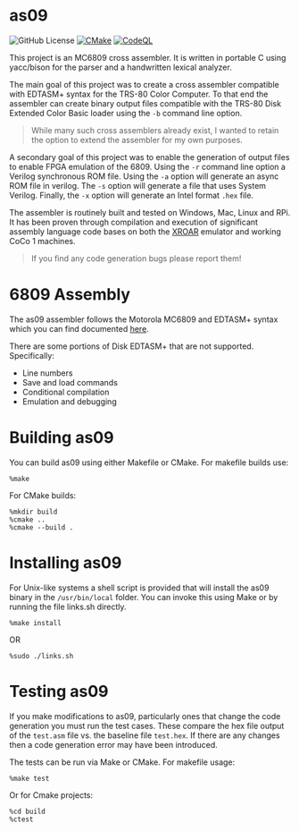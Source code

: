 # as09
![GitHub License](https://img.shields.io/github/license/mseminatore/as09)
[![CMake](https://github.com/mseminatore/as09/actions/workflows/cmake.yml/badge.svg)](https://github.com/mseminatore/as09/actions/workflows/cmake.yml)
[![CodeQL](https://github.com/mseminatore/as09/actions/workflows/github-code-scanning/codeql/badge.svg)](https://github.com/mseminatore/as09/actions/workflows/github-code-scanning/codeql)

This project is an MC6809 cross assembler. It is written in portable C using
yacc/bison for the parser and a handwritten lexical analyzer.

The main goal of this project was to create a cross assembler compatible with 
EDTASM+ syntax for the TRS-80 Color Computer. To that end the assembler can 
create binary output files compatible with the TRS-80 Disk Extended Color Basic
loader using the `-b` command line option.

> While many such cross assemblers already exist, I wanted to retain the option
> to extend the assembler for my own purposes.

A secondary goal of this project was to enable the generation of output files
to enable FPGA emulation of the 6809. Using the `-r` command line option a
Verilog synchronous ROM file. Using the `-a` option will generate an async
ROM file in verilog. The `-s` option will generate a file that uses System
Verilog. Finally, the `-x` option will generate an Intel format `.hex` file.

The assembler is routinely built and tested on Windows, Mac, Linux and RPi. It
has been proven through compilation and execution of significant assembly 
language code bases on both the [XROAR](https://colorcomputerarchive.com/xroar-online/) emulator and working CoCo 1 machines.

> If you find any code generation bugs please report them!

# 6809 Assembly

The as09 assembler follows the Motorola MC6809 and EDTASM+ syntax which you can
find documented [here](https://colorcomputerarchive.com/repo/Documents/Books/Motorola%206809%20and%20Hitachi%206309%20Programming%20Reference%20(Darren%20Atkinson).pdf).

There are some portions of Disk EDTASM+ that are not supported. Specifically:

- Line numbers
- Save and load commands
- Conditional compilation
- Emulation and debugging

# Building as09

You can build as09 using either Makefile or CMake. For makefile builds use:

```
%make
```

For CMake builds:

```
%mkdir build
%cmake ..
%cmake --build .
```

# Installing as09

For Unix-like systems a shell script is provided that will install the as09 binary in the `/usr/bin/local` folder. You can invoke this using Make or by running the file links.sh directly.

```
%make install
```

OR

```
%sudo ./links.sh
```

# Testing as09

If you make modifications to as09, particularly ones that change the code generation you must run the test cases. These compare the hex file output of the `test.asm` file vs. the baseline file `test.hex`. If there are any changes then a code generation error may have been introduced.

The tests can be run via Make or CMake. For makefile usage:

```
%make test
```

Or for Cmake projects:

```
%cd build
%ctest
```
